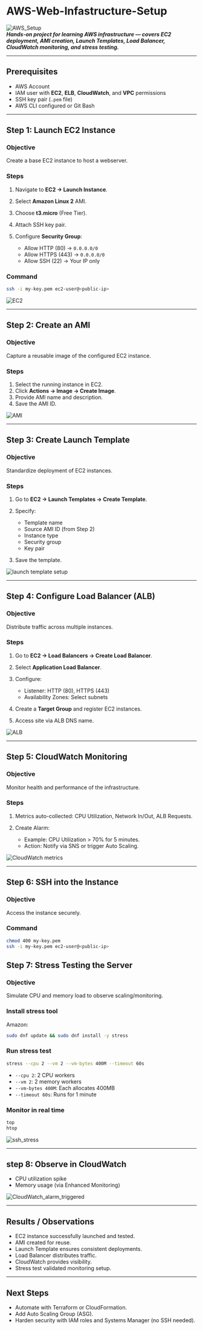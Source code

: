 # AWS-Web-Infastructure-Setup
![AWS_Setup](AWS_Setup.jpg)  
***Hands-on project for learning AWS infrastructure — covers EC2 deployment, AMI creation, Launch Templates, Load Balancer, CloudWatch monitoring, and stress testing.***

---

## Prerequisites

* AWS Account
* IAM user with **EC2**, **ELB**, **CloudWatch**, and **VPC** permissions
* SSH key pair (`.pem` file)
* AWS CLI configured or Git Bash

---

## Step 1: Launch EC2 Instance

### Objective

Create a base EC2 instance to host a webserver.

### Steps

1. Navigate to **EC2 → Launch Instance**.
2. Select **Amazon Linux 2** AMI.
3. Choose **t3.micro** (Free Tier).
4. Attach SSH key pair.
5. Configure **Security Group**:

   * Allow HTTP (80) → `0.0.0.0/0`
   * Allow HTTPS (443) → `0.0.0.0/0`
   * Allow SSH (22) → Your IP only

### Command

```bash
ssh -i my-key.pem ec2-user@<public-ip>
```

![EC2](EC2_Dashboard.png)

---

## Step 2: Create an AMI

### Objective

Capture a reusable image of the configured EC2 instance.

### Steps

1. Select the running instance in EC2.
2. Click **Actions → Image → Create Image**.
3. Provide AMI name and description.
4. Save the AMI ID.

![AMI](AMI.png)

---

## Step 3: Create Launch Template

### Objective

Standardize deployment of EC2 instances.

### Steps

1. Go to **EC2 → Launch Templates → Create Template**.
2. Specify:

   * Template name
   * Source AMI ID (from Step 2)
   * Instance type
   * Security group
   * Key pair
3. Save the template.

![launch template setup](Launch_Template.png)

---

## Step 4: Configure Load Balancer (ALB)

### Objective

Distribute traffic across multiple instances.

### Steps

1. Go to **EC2 → Load Balancers → Create Load Balancer**.
2. Select **Application Load Balancer**.
3. Configure:

   * Listener: HTTP (80), HTTPS (443)
   * Availability Zones: Select subnets
4. Create a **Target Group** and register EC2 instances.
5. Access site via ALB DNS name.

![ALB](Load_Balancer.png)

---

## Step 5: CloudWatch Monitoring

### Objective

Monitor health and performance of the infrastructure.

### Steps

1. Metrics auto-collected: CPU Utilization, Network In/Out, ALB Requests.
2. Create Alarm:

   * Example: CPU Utilization > 70% for 5 minutes.
   * Action: Notify via SNS or trigger Auto Scaling.

![CloudWatch metrics](cloudwatch_metrics.png)

---

## Step 6: SSH into the Instance

### Objective

Access the instance securely.

### Command

```bash
chmod 400 my-key.pem
ssh -i my-key.pem ec2-user@<public-ip>
```

## Step 7: Stress Testing the Server

### Objective

Simulate CPU and memory load to observe scaling/monitoring.

### Install stress tool
Amazon:

```bash
sudo dnf update && sudo dnf install -y stress
```

### Run stress test

```bash
stress --cpu 2 --vm 2 --vm-bytes 400M --timeout 60s
```

* `--cpu 2`: 2 CPU workers
* `--vm 2`: 2 memory workers
* `--vm-bytes 400M`: Each allocates 400MB
* `--timeout 60s`: Runs for 1 minute

### Monitor in real time

```bash
top
htop
```
![ssh_stress](ssh_stress.png)

---

## step 8:  Observe in CloudWatch

* CPU utilization spike
* Memory usage (via Enhanced Monitoring)

![CloudWatch_alarm_triggered](cloudwatch.png)

---

## Results / Observations

* EC2 instance successfully launched and tested.
* AMI created for reuse.
* Launch Template ensures consistent deployments.
* Load Balancer distributes traffic.
* CloudWatch provides visibility.
* Stress test validated monitoring setup.

---

## Next Steps

* Automate with Terraform or CloudFormation.
* Add Auto Scaling Group (ASG).
* Harden security with IAM roles and Systems Manager (no SSH needed).
